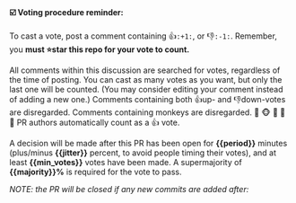 #### :ballot_box_with_check: Voting procedure reminder:
To cast a vote, post a comment containing :+1:`:+1:`, or :-1:`:-1:`.
Remember, you **must :star:star this repo for your vote to count.**

All comments within this discussion are searched for votes, regardless of the time of posting.
You can cast as many votes as you want, but only the last one will be counted.
(You may consider editing your comment instead of adding a new one.)
Comments containing both :+1:up- and :-1:down-votes are disregarded.
Comments containing monkeys are disregarded. :monkey: :monkey_face: :see_no_evil: :hear_no_evil: :speak_no_evil:
PR authors automatically count as a :+1: vote.

A decision will be made after this PR has been open for **{{period}}** minutes (plus/minus **{{jitter}}** percent, to avoid people timing their votes), and at least **{{min_votes}}** votes have been made.
A supermajority of **{{majority}}%** is required for the vote to pass.

*NOTE: the PR will be closed if any new commits are added after:*
